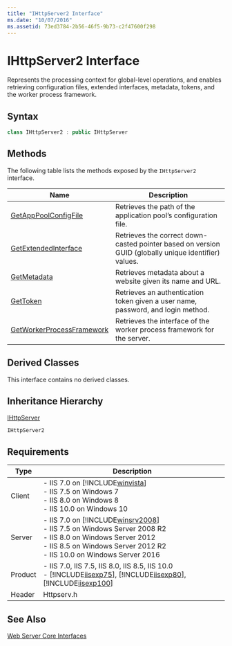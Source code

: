 ```yaml
---
title: "IHttpServer2 Interface"
ms.date: "10/07/2016"
ms.assetid: 73ed3784-2b56-46f5-9b73-c2f47600f298
---
```

# IHttpServer2 Interface

Represents the processing context for global-level operations, and enables retrieving configuration files, extended interfaces, metadata, tokens, and the worker process framework.  
  
## Syntax  
  
```cpp  
class IHttpServer2 : public IHttpServer  
```  
  
## Methods  

 The following table lists the methods exposed by the `IHttpServer2` interface.  
  
|Name|Description|  
|----------|-----------------|  
|[GetAppPoolConfigFile](../../web-development-reference/native-code-api-reference/ihttpserver2-getapppoolconfigfile-method.md)|Retrieves the path of the application pool’s configuration file.|  
|[GetExtendedInterface](../../web-development-reference/native-code-api-reference/ihttpserver2-getextendedinterface-method.md)|Retrieves the correct down-casted pointer based on version GUID (globally unique identifier) values.|  
|[GetMetadata](../../web-development-reference/native-code-api-reference/ihttpserver2-getmetadata-method.md)|Retrieves metadata about a website given its name and URL.|  
|[GetToken](../../web-development-reference/native-code-api-reference/ihttpserver2-gettoken-method.md)|Retrieves an authentication token given a user name, password, and login method.|  
|[GetWorkerProcessFramework](../../web-development-reference/native-code-api-reference/ihttpserver2-getworkerprocessframework-method.md)|Retrieves the interface of the worker process framework for the server.|  
  
## Derived Classes  

 This interface contains no derived classes.  
  
## Inheritance Hierarchy  

 [IHttpServer](../../web-development-reference/native-code-api-reference/ihttpserver-interface.md)  
  
 `IHttpServer2`  
  
## Requirements  
  
|Type|Description|  
|----------|-----------------|  
|Client|-   IIS 7.0 on [!INCLUDE[winvista](../../wmi-provider/includes/winvista-md.md)]<br />-   IIS 7.5 on Windows 7<br />-   IIS 8.0 on Windows 8<br />-   IIS 10.0 on Windows 10|  
|Server|-   IIS 7.0 on [!INCLUDE[winsrv2008](../../wmi-provider/includes/winsrv2008-md.md)]<br />-   IIS 7.5 on Windows Server 2008 R2<br />-   IIS 8.0 on Windows Server 2012<br />-   IIS 8.5 on Windows Server 2012 R2<br />-   IIS 10.0 on Windows Server 2016|  
|Product|-   IIS 7.0, IIS 7.5, IIS 8.0, IIS 8.5, IIS 10.0<br />-   [!INCLUDE[iisexp75](../../web-development-reference/native-code-api-reference/includes/iisexp75-md.md)], [!INCLUDE[iisexp80](../../web-development-reference/native-code-api-reference/includes/iisexp80-md.md)], [!INCLUDE[iisexp100](../../web-development-reference/native-code-api-reference/includes/iisexp100-md.md)]|  
|Header|Httpserv.h|  
  
## See Also  

 [Web Server Core Interfaces](../../web-development-reference/native-code-api-reference/web-server-core-interfaces.md)
